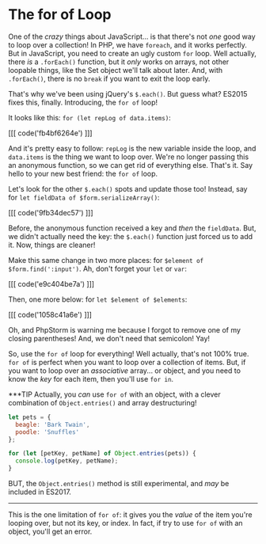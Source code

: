# The for of Loop

One of the *crazy* things about JavaScript... is that there's not *one* good way
to loop over a collection! In PHP, we have `foreach`, and it works perfectly. But
in JavaScript, you need to create an ugly custom `for` loop. Well actually, there
*is* a `.forEach()` function, but it *only* works on arrays, not other loopable
things, like the Set object we'll talk about later. And, with `.forEach()`, there is
no `break` if you want to exit the loop early.

That's why we've been using jQuery's `$.each()`. But guess what? ES2015 fixes this,
finally. Introducing, the `for of` loop!

It looks like this: `for (let repLog of data.items)`:

[[[ code('fb4bf6264e') ]]]

And it's pretty easy to follow: `repLog` is the new variable inside the loop, and `data.items`
is the thing we want to loop over. We're no longer passing this an anonymous function,
so we can get rid of everything else. That's it. Say hello to your new best friend:
the `for of` loop.

Let's look for the other `$.each()` spots and update those too! Instead, say
for `let fieldData of $form.serializeArray()`:

[[[ code('9fb34dec57') ]]]

Before, the anonymous function received a key and *then* the `fieldData`. But,
we didn't actually need the key: the `$.each()` function just forced us to add it.
Now, things are cleaner!

Make this same change in two more places: for `$element of $form.find(':input')`.
Ah, don't forget your `let` or `var`:

[[[ code('e9c404be7a') ]]]

Then, one more below: for `let $element of $elements`:

[[[ code('1058c41a6e') ]]]

Oh, and PhpStorm is warning me because I forgot to remove one of my closing parentheses!
And, we don't need that semicolon! Yay!

So, use the `for of` loop for everything! Well actually, that's not 100% true. `for of`
is perfect when you want to loop over a collection of items. But, if you want to
loop over an *associative* array... or object, and you need to know the *key* for
each item, then you'll use `for in`.

***TIP
Actually, you *can* use `for of` with an object, with a clever combination of
`Object.entries()` and array destructuring!

```js
let pets = {
  beagle: 'Bark Twain',
  poodle: 'Snuffles'
};

for (let [petKey, petName] of Object.entries(pets)) {
  console.log(petKey, petName);
}
```

BUT, the `Object.entries()` method is still experimental, and *may* be
included in ES2017.
***

This is the one limitation of `for of`: it gives you the *value* of the
item you're looping over, but not its key, or index. In fact, if try to
use `for of` with an object, you'll get an error.
